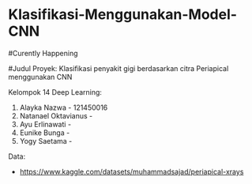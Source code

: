# Klasifikasi-Menggunakan-Model-CNN

#Curently Happening

#Judul Proyek: Klasifikasi penyakit gigi berdasarkan citra Periapical menggunakan CNN

Kelompok 14 Deep Learning:
1. Alayka Nazwa - 121450016
2. Natanael Oktavianus - 
3. Ayu Erlinawati -
4. Eunike Bunga -
5. Yogy Saetama -

Data:
- https://www.kaggle.com/datasets/muhammadsajad/periapical-xrays



